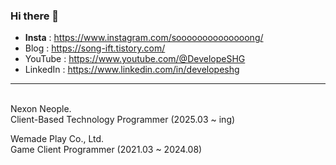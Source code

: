### Hi there 👋

<!--
**developeSHG/developeSHG** is a ✨ _special_ ✨ repository because its `README.md` (this file) appears on your GitHub profile.

Here are some ideas to get you started:

- 🔭 I’m currently working on ...
- 🌱 I’m currently learning ...
- 👯 I’m looking to collaborate on ...
- 🤔 I’m looking for help with ...
- 💬 Ask me about ...
- 📫 How to reach me: ...
- 😄 Pronouns: ...
- ⚡ Fun fact: ...
-->

- **Insta** : https://www.instagram.com/soooooooooooooong/
- Blog : https://song-ift.tistory.com/
- YouTube : https://www.youtube.com/@DevelopeSHG
- LinkedIn : https://www.linkedin.com/in/developeshg

<hr size="5">

<br/>Nexon Neople.
<br/>Client-Based Technology Programmer (2025.03 ~ ing)

Wemade Play Co., Ltd.
<br/>Game Client Programmer (2021.03 ~ 2024.08)
